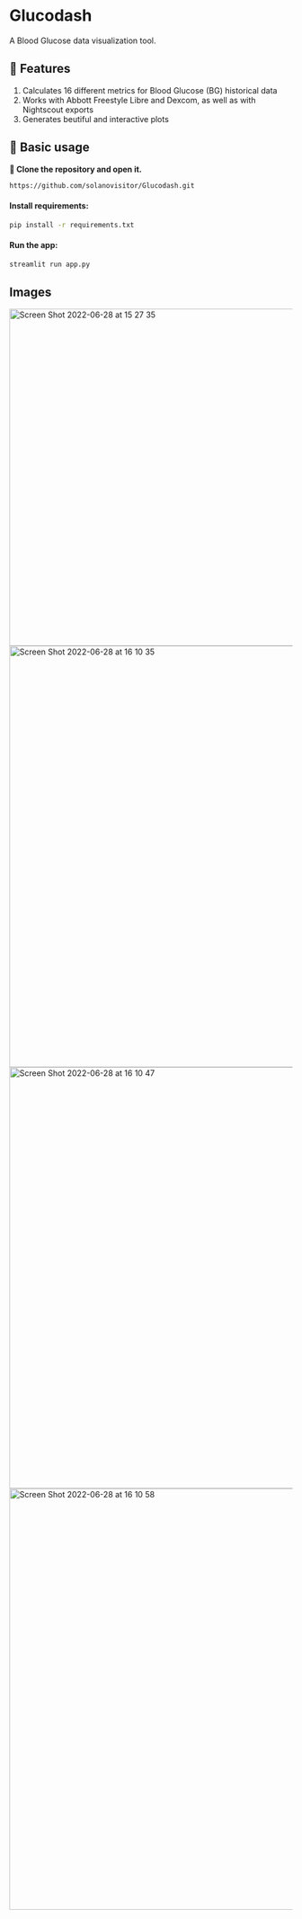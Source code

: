 # Glucodash
A Blood Glucose data visualization tool.



## :brain: Features
1. Calculates 16 different metrics for Blood Glucose (BG) historical data
2. Works with Abbott Freestyle Libre and Dexcom, as well as with Nightscout exports
3. Generates beutiful and interactive plots



## :mage: Basic usage
**:file_folder: Clone the repository and open it.**
```bash
https://github.com/solanovisitor/Glucodash.git
```
#### Install requirements:
```bash
pip install -r requirements.txt
```
#### Run the app:
```bash
streamlit run app.py
```

## Images
<img width="600" alt="Screen Shot 2022-06-28 at 15 27 35" src="https://user-images.githubusercontent.com/60658814/176256423-9f486880-499f-483b-aa1f-750053296733.png">
<img width="750" alt="Screen Shot 2022-06-28 at 16 10 35" src="https://user-images.githubusercontent.com/60658814/176265102-f46fbba2-36ef-4f40-9332-ee0cebf2d860.png">
<img width="750" alt="Screen Shot 2022-06-28 at 16 10 47" src="https://user-images.githubusercontent.com/60658814/176265466-e56c8afa-6cc7-40ac-8546-3311a2db6fcd.png">
<img width="750" alt="Screen Shot 2022-06-28 at 16 10 58" src="https://user-images.githubusercontent.com/60658814/176265527-b0518c48-756c-4c45-9229-8b413af89b7b.png">
